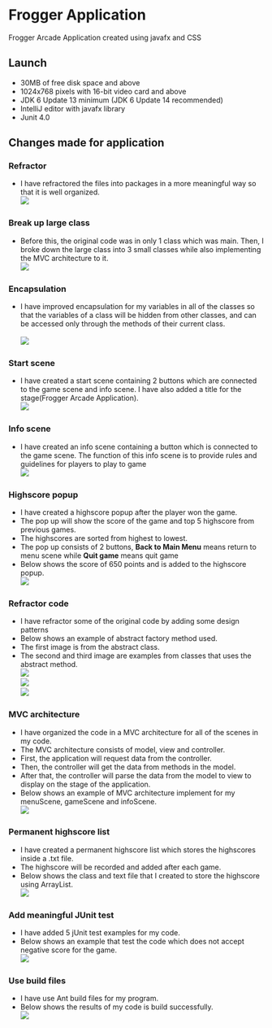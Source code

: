 # Frogger Application
Frogger Arcade Application created using javafx and CSS

## Launch
- 30MB of free disk space and above
- 1024x768 pixels with 16-bit video card and above
- JDK 6 Update 13 minimum (JDK 6 Update 14 recommended)
- IntelliJ editor with javafx library
- Junit 4.0

## Changes made for application
### Refractor
- I have refractored the files into packages in a more meaningful way so that it is well organized.
<br/>![](Images_File/refractorFile.png)          

### Break up large class
- Before this, the original code was in only 1 class which was main. Then, I broke down the large class into 3 small classes
while also implementing the MVC architecture to it.
<br/>![](Images_File/breakClass.PNG)                                                  
                                       
### Encapsulation
- I have improved encapsulation for my variables in all of the classes so that
the variables of a class will be hidden from other classes, and can be accessed only through the methods of their current class.        
<br/>![](Images_File/encapsulation.PNG)    

### Start scene
- I have created a start scene containing 2 buttons which are connected to the game scene and info scene. I have also added a title for the
stage(Frogger Arcade Application).
<br/>![](Images_File/menuScene.PNG)                                     

### Info scene
- I have created an info scene containing a button which is connected to the game scene. The function of this
info scene is to provide rules and guidelines for players to play to game
<br/>![](Images_File/infoScene.PNG)
                                      
### Highscore popup
- I have created a highscore popup after the player won the game. 
- The pop up will show the score of the game and top 5 highscore from previous games.
- The highscores are sorted from highest to lowest. 
- The pop up consists of 2 buttons, **Back to Main Menu** means return to menu scene while **Quit game** means quit game
- Below shows the score of 650 points and is added to the highscore popup.
<br/>![](Images_File/highscore.PNG)   

### Refractor code
- I have refractor some of the original code by adding some design patterns
- Below shows an example of abstract factory method used. 
- The first image is from the abstract class.
- The second and third image are examples from classes that uses the abstract method.
<br/>![](Images_File/abstractClass.PNG) 
<br/>![](Images_File/abstract1.PNG) 
<br/>![](Images_File/abstract2.PNG) 

### MVC architecture
- I have organized the code in a MVC architecture for all of the scenes in my code.
- The MVC architecture consists of model, view and controller.
- First, the application will request data from the controller.
- Then, the controller will get the data from methods in the model.
- After that, the controller will parse the data from the model to view to display on the stage of the application.
- Below shows an example of MVC architecture implement for my menuScene, gameScene and infoScene.
<br/>![](Images_File/Mvc.PNG)    
                  
### Permanent highscore list    
- I have created a permanent highscore list which stores the highscores inside a .txt file.
- The highscore will be recorded and added after each game.
- Below shows the class and text file that I created to store the highscore using ArrayList.
<br/>![](Images_File/highscoreClass.PNG)    

### Add meaningful JUnit test
- I have added 5 jUnit test examples for my code.
- Below shows an example that test the code which does not accept negative score for the game.
<br/>![](Images_File/junittest.PNG)   

### Use build files
- I have use Ant build files for my program.
- Below shows the results of my code is build successfully.
<br/>![](Images_File/buildFile.PNG)  